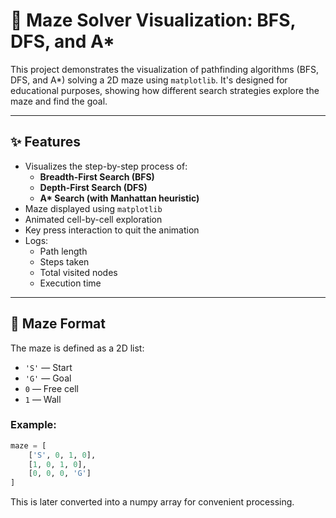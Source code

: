# 🧠 Maze Solver Visualization: BFS, DFS, and A\*

This project demonstrates the visualization of pathfinding algorithms (BFS, DFS, and A\*) solving a 2D maze using `matplotlib`. It's designed for educational purposes, showing how different search strategies explore the maze and find the goal.

---

## ✨ Features

- Visualizes the step-by-step process of:
  - **Breadth-First Search (BFS)**
  - **Depth-First Search (DFS)**
  - **A\* Search (with Manhattan heuristic)**
- Maze displayed using `matplotlib`
- Animated cell-by-cell exploration
- Key press interaction to quit the animation
- Logs:
  - Path length
  - Steps taken
  - Total visited nodes
  - Execution time

---

## 🧩 Maze Format

The maze is defined as a 2D list:

- `'S'` — Start
- `'G'` — Goal
- `0` — Free cell
- `1` — Wall

### Example:

```python
maze = [
    ['S', 0, 1, 0],
    [1, 0, 1, 0],
    [0, 0, 0, 'G']
]
```

This is later converted into a numpy array for convenient processing.
